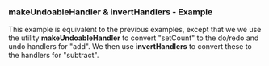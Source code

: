 ### makeUndoableHandler & invertHandlers - Example

This example is equivalent to the previous examples, except that we we use the utility **makeUndoableHandler** to convert "setCount" to the do/redo and undo handlers for "add". We then use **invertHandlers** to convert these to the handlers for "subtract".
